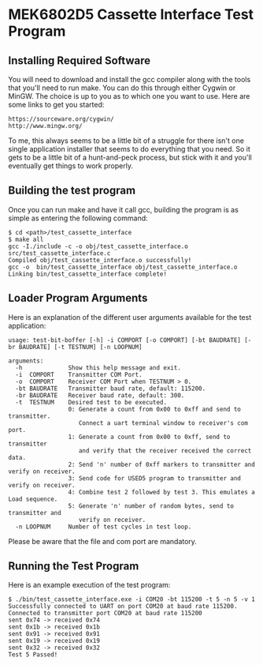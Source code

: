 MEK6802D5 Cassette Interface Test Program
===

Installing Required Software
---
You will need to download and install the gcc compiler along with the tools that you'll need to run make. You can do this through either Cygwin or MinGW.  The choice is up to you as to which one you want to use.  Here are some links to get you started:
```
https://sourceware.org/cygwin/
http://www.mingw.org/
```
To me, this always seems to be a little bit of a struggle for there isn't one single application installer that seems to do everything that you need.  So it gets to be a little bit of a hunt-and-peck process, but stick with it and you'll eventually get things to work properly.

Building the test program
---
Once you can run make and have it call gcc, building the program is as simple as entering the following command:
```
$ cd <path>/test_cassette_interface 
$ make all
gcc -I./include -c -o obj/test_cassette_interface.o src/test_cassette_interface.c
Compiled obj/test_cassette_interface.o successfully!
gcc -o  bin/test_cassette_interface obj/test_cassette_interface.o
Linking bin/test_cassette_interface complete!
```
Loader Program Arguments
---
Here is an explanation of the different user arguments available for the test application:
```
usage: test-bit-boffer [-h] -i COMPORT [-o COMPORT] [-bt BAUDRATE] [-br BAUDRATE] [-t TESTNUM] [-n LOOPNUM]

arguments:
  -h             Show this help message and exit.
  -i  COMPORT    Transmitter COM Port.
  -o  COMPORT    Receiver COM Port when TESTNUM > 0.
  -bt BAUDRATE   Transmitter baud rate, default: 115200.
  -br BAUDRATE   Receiver baud rate, default: 300.
  -t  TESTNUM    Desired test to be executed.
                 0: Generate a count from 0x00 to 0xff and send to transmitter.
                    Connect a uart terminal window to receiver's com port.
                 1: Generate a count from 0x00 to 0xff, send to transmitter
                    and verify that the receiver received the correct data.
                 2: Send 'n' number of 0xff markers to transmitter and verify on receiver.
                 3: Send code for USED5 program to transmitter and verify on receiver.
                 4: Combine test 2 followed by test 3. This emulates a Load sequence.
                 5: Generate 'n' number of random bytes, send to transmitter and
                    verify on receiver.
  -n LOOPNUM     Number of test cycles in test loop.
```
Please be aware that the file and com port are mandatory.

Running the Test Program
---
Here is an example execution of the test program:
```
$ ./bin/test_cassette_interface.exe -i COM20 -bt 115200 -t 5 -n 5 -v 1
Successfully connected to UART on port COM20 at baud rate 115200.
Connected to transmitter port COM20 at baud rate 115200
sent 0x74 -> received 0x74
sent 0x1b -> received 0x1b
sent 0x91 -> received 0x91
sent 0x19 -> received 0x19
sent 0x32 -> received 0x32
Test 5 Passed!
```

